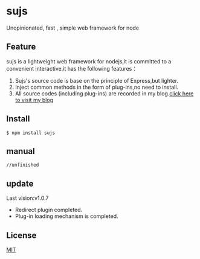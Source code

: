 # sujs
Unopinionated, fast , simple web framework for node 
## Feature
 sujs is a lightweight web framework for nodejs,it is committed to a convenient interactive.it has the following features：
 1.  Sujs's source code is base on the principle of Express,but lighter. 
 2.  Inject common methods in the form of plug-ins,no need to install.
 3.  All  source codes (including plug-ins) are recorded in my blog.<a href="https://betasu.github.io/archives/">click here to visit my blog</a>
 
## Install
```
$ npm install sujs
```
## manual
```
//unfinished
```

## update
Last vision:v1.0.7
- Redirect plugin completed.
- Plug-in loading mechanism is completed.

## License
<a href="https://github.com/BetaSu/sujs/blob/master/LICENSE">MIT</a>


